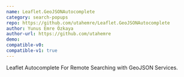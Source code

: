 ```yaml
---
name: Leaflet.GeoJSONAutocomplete
category: search-popups
repo: https://github.com/utahemre/Leaflet.GeoJSONAutocomplete
author: Yunus Emre Özkaya
author-url: https://github.com/utahemre
demo: 
compatible-v0:
compatible-v1: true
---
```


Leaflet Autocomplete For Remote Searching with GeoJSON Services.

